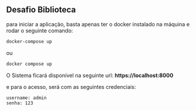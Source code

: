 ## Desafio Biblioteca

para iniciar a aplicação, basta apenas ter o docker instalado na máquina e rodar o seguinte comando:

```sh
docker-compose up
```
ou
```sh
docker compose up 
```


O Sistema ficará disponível na seguinte url:
**https://localhost:8000**

e para o acesso, será com as seguintes credenciais:
```
username: admin
senha: 123
```
